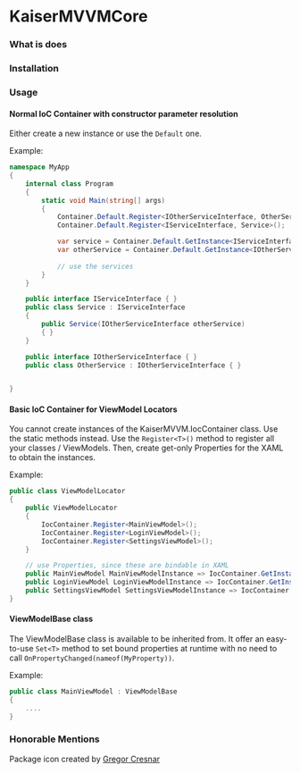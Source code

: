 # KaiserMVVMCore

### What is does

### Installation

### Usage

#### Normal IoC Container with constructor parameter resolution

Either create a new instance or use the `Default` one.

Example:

```csharp
namespace MyApp
{
    internal class Program
    {
        static void Main(string[] args)
        {
            Container.Default.Register<IOtherServiceInterface, OtherService>();
            Container.Default.Register<IServiceInterface, Service>();

            var service = Container.Default.GetInstance<IServiceInterface>();
            var otherService = Container.Default.GetInstance<IOtherServiceInterface>();
			
			// use the services
        }
    }

    public interface IServiceInterface { }
    public class Service : IServiceInterface 
    {
        public Service(IOtherServiceInterface otherService)
        { }
    }

    public interface IOtherServiceInterface { }
    public class OtherService : IOtherServiceInterface { }


}
```

#### Basic IoC Container for ViewModel Locators

You cannot create instances of the KaiserMVVM.IocContainer class. Use the static methods instead. Use the ``Register<T>()`` method to register all your 
classes / ViewModels. Then, create get-only Properties for the XAML to obtain the instances.

Example:

```csharp
public class ViewModelLocator
{
    public ViewModelLocator
    {
        IocContainer.Register<MainViewModel>();
        IocContainer.Register<LoginViewModel>();
        IocContainer.Register<SettingsViewModel>();
    }

    // use Properties, since these are bindable in XAML
    public MainViewModel MainViewModelInstance => IocContainer.GetInstance<MainViewModel>();
    public LoginViewModel LoginViewModelInstance => IocContainer.GetInstance<LoginViewModel>();
    public SettingsViewModel SettingsViewModelInstance => IocContainer.GetInstance<SettingsViewModel>();
}
```

#### ViewModelBase class

The ViewModelBase class is available to be inherited from. It offer an easy-to-use ``Set<T>`` method to set bound properties at runtime with no need
to call ``OnPropertyChanged(nameof(MyProperty))``.

Example:

```csharp
public class MainViewModel : ViewModelBase
{
    ....
}
```



### Honorable Mentions

Package icon created by [Gregor Cresnar](https://www.flaticon.com/authors/gregor-cresnar)